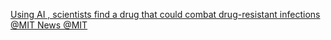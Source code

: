 [Using AI , scientists find a drug that could combat drug-resistant infections   @MIT News   @MIT](https://qi.tc/qi/113612)